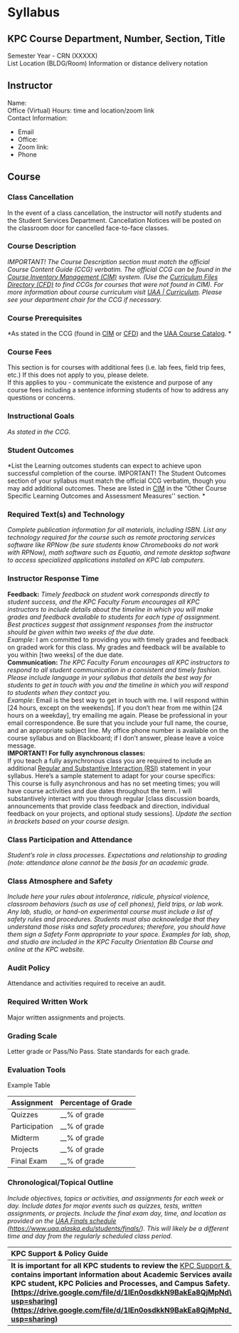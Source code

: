 # **Syllabus**

## **KPC Course Department, Number, Section, Title**

Semester Year  \- CRN (XXXXX)  
List Location (BLDG/Room)  Information or distance delivery notation

## **Instructor**

Name:  
Office (Virtual) Hours: time and location/zoom link  
Contact Information:

* Email  
* Office:  
* Zoom link:  
* Phone 

## **Course**

### Class Cancellation

In the event of a class cancellation, the instructor will notify students and the Student Services Department.   Cancellation Notices will be posted on the classroom door for cancelled face-to-face classes. 

### Course Description

*IMPORTANT\! The Course Description section must match the official Course Content Guide (CCG) verbatim. The official CCG can be found in the [Course Inventory Management (CIM)](https://nextcatalog.uaa.alaska.edu/courseadmin/) system.  (Use the [Curriculum Files Directory (CFD)](https://curric.uaa.alaska.edu/carsccgs/)  to find CCGs for courses that were not found in CIM). For more information about course curriculum visit  [UAA | Curriculum](https://www.uaa.alaska.edu/academics/office-of-academic-affairs/curriculum/index.cshtml). Please see your department chair for the CCG if necessary.* 

### Course Prerequisites

*As stated in the CCG (found in [CIM](https://nextcatalog.uaa.alaska.edu/courseadmin/) or [CFD](http://curric.uaa.alaska.edu/carsccgs/))  and the [UAA Course Catalog](https://catalog.uaa.alaska.edu/). * 

### Course Fees

This section is for courses with additional fees (i.e. lab fees, field trip fees, etc.) If this does not apply to you, please delete.   
If this applies to you \- communicate the existence and purpose of any course fees including a sentence informing students of how to address any questions or concerns.

### Instructional Goals

*As stated in the CCG.* 

### 

### Student Outcomes

*List the Learning outcomes students can expect to achieve upon successful completion of the course.  IMPORTANT\! The Student Outcomes section of your syllabus must match the official CCG verbatim, though you may add additional outcomes.  These are listed in [CIM](https://nextcatalog.uaa.alaska.edu/courseadmin/) in the “Other Course Specific Learning Outcomes and Assessment Measures'' section.    *   

### Required Text(s) and Technology

*Complete publication information for all materials, including ISBN.  List any technology required for the course such as remote proctoring services software like RPNow (be sure students know Chromebooks do not work with RPNow), math software such as Equatio, and remote desktop software to access specialized applications installed on KPC lab computers.*

### Instructor Response Time 

**Feedback:** *Timely feedback on student work corresponds directly to student success, and the KPC Faculty Forum encourages all KPC instructors to include details about the timeline in which you will make grades and feedback available to students for each type of assignment. Best practices suggest that assignment responses from the instructor should be given within two weeks of the due date.*   
*Example:* I am committed to providing you with timely grades and feedback on graded work for this class. My grades and feedback will be available to you within \[two weeks\] of the due date.   
**Communication:** *The KPC Faculty Forum encourages all KPC instructors to respond to all student communication in a consistent and timely fashion. Please include language in your syllabus that details the best way for students to get in touch with you and the timeline in which you will respond to students when they contact you.*   
*Example:* Email is the best way to get in touch with me. I will respond within \[24 hours, except on the weekends\]. If you don’t hear from me within \[24 hours on a weekday\], try emailing me again. Please be professional in your email correspondence. Be sure that you include your full name, the course, and an appropriate subject line. My office phone number is available on the course syllabus and on Blackboard; if I don’t answer, please leave a voice message.  
**IMPORTANT\! For fully asynchronous classes:**  
If you teach a fully asynchronous class you are required to include an additional [Regular and Substantive Interaction (RSI)](https://www.uaa.alaska.edu/academics/office-of-academic-affairs/faculty-development-instructional-support/teaching/pedagogy/rsi.cshtml) statement in your syllabus.  Here’s a sample statement to adapt for your course specifics:  
This course is fully asynchronous and has no set meeting times; you will have course activities and due dates throughout the term.  I will substantively interact with you through regular \[class discussion boards, announcements that provide class feedback and direction, individual feedback on your projects, and optional study sessions\].  *Update the section in brackets based on your course design.* 

### Class Participation and Attendance

*Student’s role in class processes.  Expectations and relationship to grading (note: attendance alone cannot be the basis for an academic grade.* 

### 

### Class Atmosphere and Safety

*Include here your rules about intolerance, ridicule, physical violence, classroom behaviors (such as use of cell phones), field trips, or lab work.*   
*Any lab, studio, or hand-on experimental course must include a list of safety rules and procedures.  Students must also acknowledge that they understand those risks and safety procedures; therefore, you should have them sign a Safety Form appropriate to your space.  Examples for lab, shop, and studio are included in the KPC Faculty Orientation Bb Course and online at the KPC website.* 

### Audit Policy

Attendance and activities required to receive an audit.

### Required Written Work

Major written assignments and projects. 

### Grading Scale

Letter grade or Pass/No Pass.  State standards for each grade. 

### Evaluation Tools

Example Table

| Assignment | Percentage of Grade |
| ----- | ----- |
| Quizzes | \_\_% of grade |
| Participation | \_\_% of grade |
| Midterm | \_\_% of grade |
| Projects | \_\_% of grade |
| Final Exam | \_\_% of grade |

### Chronological/Topical Outline

*Include objectives, topics or activities, and assignments for each week or day. Include dates for major events such as quizzes, tests, written assignments, or projects.  Include the final exam day, time, and location as provided on the [UAA Finals schedule](https://www.uaa.alaska.edu/students/finals/) (https://www.uaa.alaska.edu/students/finals/).  This will likely be a different time and day from the regularly scheduled class period.* 

| KPC Support & Policy Guide |
| :---- |
| **It is important for all KPC students to review the** [KPC Support & Policy Guide](https://drive.google.com/file/d/1lEn0osdkkN9BakEa8QjMpNd_o3RrQeww/view?usp=sharing) **which contains important information about Academic Services available to you as a KPC student, KPC Policies and Processes, and Campus Safety.   [https://drive.google.com/file/d/1lEn0osdkkN9BakEa8QjMpNd\_o3RrQeww/view?usp=sharing](https://drive.google.com/file/d/1lEn0osdkkN9BakEa8QjMpNd_o3RrQeww/view?usp=sharing)**  |
